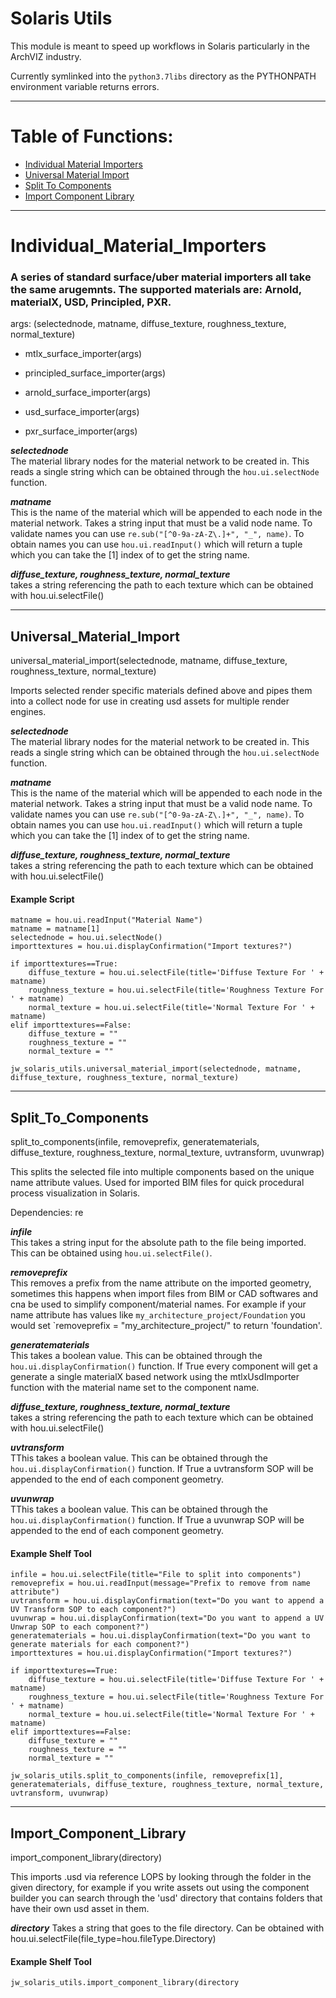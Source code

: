 # Solaris Utils

This module is meant to speed up workflows in Solaris particularly in the ArchVIZ industry.

Currently symlinked into the `python3.7libs` directory as the PYTHONPATH environment variable returns errors.

---

# Table of Functions:
- [Individual Material Importers](#Individual_Material_Importers)
- [Universal Material Import](#Universal_Material_Import)
- [Split To Components](#split_To_Components)
- [Import Component Library](#Import_Component_Library)

---

# Individual_Material_Importers

### A series of standard surface/uber material importers all take the same arugemnts. The supported materials are: Arnold, materialX, USD, Principled, PXR.

args: (selectednode, matname,  diffuse_texture, roughness_texture, normal_texture)

- mtlx_surface_importer(args)

- principled_surface_importer(args)

- arnold_surface_importer(args)

- usd_surface_importer(args)

- pxr_surface_importer(args)

***selectednode***         
The material library nodes for the material network to be created in. This reads a single string which can be obtained through the `hou.ui.selectNode` function.

***matname***   
This is the name of the material which will be appended to each node in the material network. Takes a string input that must be a valid node name. To validate names you can use `re.sub("[^0-9a-zA-Z\.]+", "_", name)`. To obtain names you can use `hou.ui.readInput()` which will return a tuple which you can take the [1] index of to get the string name. 

***diffuse_texture, roughness_texture, normal_texture***    
takes a string referencing the path to each texture which can be obtained with hou.ui.selectFile() 

---

## Universal_Material_Import

universal_material_import(selectednode, matname, diffuse_texture, roughness_texture, normal_texture)

Imports selected render specific materials defined above and pipes them into a collect node for use in creating usd assets for multiple render engines. 

***selectednode***         
The material library nodes for the material network to be created in. This reads a single string which can be obtained through the `hou.ui.selectNode` function.

***matname***   
This is the name of the material which will be appended to each node in the material network. Takes a string input that must be a valid node name. To validate names you can use `re.sub("[^0-9a-zA-Z\.]+", "_", name)`. To obtain names you can use `hou.ui.readInput()` which will return a tuple which you can take the [1] index of to get the string name. 

***diffuse_texture, roughness_texture, normal_texture***    
takes a string referencing the path to each texture which can be obtained with hou.ui.selectFile() 

#### Example Script
```
matname = hou.ui.readInput("Material Name")
matname = matname[1]
selectednode = hou.ui.selectNode()
importtextures = hou.ui.displayConfirmation("Import textures?")

if importtextures==True:
    diffuse_texture = hou.ui.selectFile(title='Diffuse Texture For ' + matname)
    roughness_texture = hou.ui.selectFile(title='Roughness Texture For ' + matname)
    normal_texture = hou.ui.selectFile(title='Normal Texture For ' + matname)
elif importtextures==False:
    diffuse_texture = ""
    roughness_texture = ""
    normal_texture = ""

jw_solaris_utils.universal_material_import(selectednode, matname, diffuse_texture, roughness_texture, normal_texture)
```
---
## Split_To_Components

split_to_components(infile, removeprefix, generatematerials, diffuse_texture, roughness_texture, normal_texture, uvtransform, uvunwrap)

This splits the selected file into multiple components based on the unique name attribute values. Used for imported BIM files for quick procedural process visualization in Solaris. 

Dependencies: re

***infile***             
This takes a string input for the absolute path to the file being imported. This can be obtained using `hou.ui.selectFile()`.

***removeprefix***            
This removes a prefix from the name attribute on the imported geometry, sometimes this happens when import files from BIM or CAD softwares and cna be used to simplify component/material names. For example if your name attribute has values like `my_architecture_project/Foundation` you would set `removeprefix = "my_architecture_project/" to return 'foundation'.

***generatematerials***                     
This takes a boolean value. This can be obtained through the `hou.ui.displayConfirmation()` function. If True every component will get a generate a single materialX based network using the mtlxUsdImporter function with the material name set to the component name. 

***diffuse_texture, roughness_texture, normal_texture***    
takes a string referencing the path to each texture which can be obtained with hou.ui.selectFile() 

***uvtransform***           
TThis takes a boolean value. This can be obtained through the `hou.ui.displayConfirmation()` function. If True a uvtransform SOP will be appended to the end of each component geometry.

***uvunwrap***            
TThis takes a boolean value. This can be obtained through the `hou.ui.displayConfirmation()` function. If True a uvunwrap SOP will be appended to the end of each component geometry.

#### Example Shelf Tool
```
infile = hou.ui.selectFile(title="File to split into components")
removeprefix = hou.ui.readInput(message="Prefix to remove from name attribute")
uvtransform = hou.ui.displayConfirmation(text="Do you want to append a UV Transform SOP to each component?")
uvunwrap = hou.ui.displayConfirmation(text="Do you want to append a UV Unwrap SOP to each component?")
generatematerials = hou.ui.displayConfirmation(text="Do you want to generate materials for each component?")
importtextures = hou.ui.displayConfirmation("Import textures?")

if importtextures==True:
    diffuse_texture = hou.ui.selectFile(title='Diffuse Texture For ' + matname)
    roughness_texture = hou.ui.selectFile(title='Roughness Texture For ' + matname)
    normal_texture = hou.ui.selectFile(title='Normal Texture For ' + matname)
elif importtextures==False:
    diffuse_texture = ""
    roughness_texture = ""
    normal_texture = ""

jw_solaris_utils.split_to_components(infile, removeprefix[1], generatematerials, diffuse_texture, roughness_texture, normal_texture, uvtransform, uvunwrap)
```
---

## Import_Component_Library

import_component_library(directory)

This imports .usd via reference LOPS by looking through the folder in the given directory, for example if you write assets out using the component builder you can search through the 'usd' directory that contains folders that have their own usd asset in them. 

***directory***
Takes a string that goes to the file directory. Can be obtained with hou.ui.selectFile(file_type=hou.fileType.Directory)

#### Example Shelf Tool
```
jw_solaris_utils.import_component_library(directory
```
